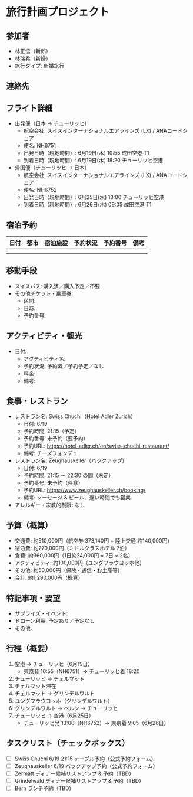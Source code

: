 # 旅行計画プロジェクト

## 参加者
- 林正悟（新郎）
- 林瑞希（新婦）
- 旅行タイプ: 新婚旅行

## 連絡先
<!-- 代表者のメールアドレス・電話番号等を追記 --> 

## フライト詳細
- 出発便（日本 → チューリッヒ）
  - 航空会社: スイスインターナショナルエアラインズ (LX) / ANAコードシェア
  - 便名: NH6751
  - 出発日時（現地時間）: 6月19日(木) 10:55 成田空港 T1
  - 到着日時（現地時間）: 6月19日(木) 18:20 チューリッヒ空港
- 帰国便（チューリッヒ → 日本）
  - 航空会社: スイスインターナショナルエアラインズ (LX) / ANAコードシェア
  - 便名: NH6752
  - 出発日時（現地時間）: 6月25日(水) 13:00 チューリッヒ空港
  - 到着日時（現地時間）: 6月26日(木) 09:05 成田空港 T1

## 宿泊予約
| 日付 | 都市 | 宿泊施設 | 予約状況 | 予約番号 | 備考 |
|------|------|----------|----------|----------|------|
|      |      |          |          |          |      |
|      |      |          |          |          |      |

## 移動手段
- スイスパス: 購入済／購入予定／不要
- その他チケット・乗車券:
  - 区間: 
  - 日時: 
  - 予約番号: 

## アクティビティ・観光
- 日付: 
  - アクティビティ名: 
  - 予約状況: 予約済／予約予定／なし
  - 料金: 
  - 備考: 

## 食事・レストラン
- レストラン名: Swiss Chuchi（Hotel Adler Zurich）
  - 日付: 6/19
  - 予約時間: 21:15（予定）
  - 予約番号: 未予約（要予約）
  - 予約URL: https://hotel-adler.ch/en/swiss-chuchi-restaurant/
  - 備考: チーズフォンデュ
- レストラン名: Zeughauskeller（バックアップ）
  - 日付: 6/19
  - 予約時間: 21:15 〜 22:30 の間（未定）
  - 予約番号: 未予約（任意）
  - 予約URL: https://www.zeughauskeller.ch/booking/
  - 備考: ソーセージ & ビール、遅い時間でも営業
- アレルギー・宗教的制限: なし

## 予算（概算）
- 交通費: 約510,000円（航空券 373,140円 + 陸上交通 約140,000円）
- 宿泊費: 約270,000円（ミドルクラスホテル 7泊）
- 食費: 約360,000円（1日約24,000円 × 7日 × 2名）
- アクティビティ: 約100,000円（ユングフラウヨッホ他）
- その他: 約50,000円（保険・通信・お土産等）
- 合計: 約1,290,000円（概算）

## 特記事項・要望
- サプライズ・イベント: 
- ドローン利用: 予定あり／予定なし
- その他: 

## 行程（概要）
1. 空港 → チューリッヒ（6月19日）
   - 東京発 10:55（NH6751）→ チューリッヒ着 18:20
2. チューリッヒ → チェルマット
3. チェルマット滞在
4. チェルマット → グリンデルワルト
5. ユングフラウヨッホ（グリンデルワルト）
6. グリンデルワルト → ベルン → チューリッヒ
7. チューリッヒ → 空港（6月25日）
   - チューリッヒ発 13:00（NH6752）→ 東京着 9:05（6月26日）

## タスクリスト（チェックボックス）
- [ ] Swiss Chuchi 6/19 21:15 テーブル予約（公式予約フォーム）
- [ ] Zeughauskeller 6/19 バックアップ予約（公式予約フォーム）
- [ ] Zermatt ディナー候補リストアップ & 予約（TBD）
- [ ] Grindelwald ディナー候補リストアップ & 予約（TBD）
- [ ] Bern ランチ予約（TBD）